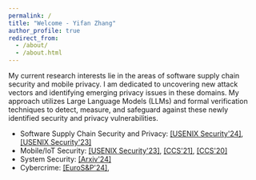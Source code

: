 ```yaml
---
permalink: /
title: "Welcome - Yifan Zhang"
author_profile: true
redirect_from: 
  - /about/
  - /about.html
---
```


My current research interests lie in the areas of software supply chain security and mobile privacy. I am dedicated to uncovering new attack vectors and identifying emerging privacy issues in these domains. My approach utilizes Large Language Models (LLMs) and formal verification techniques to detect, measure, and safeguard against these newly identified security and privacy vulnerabilities.

- Software Supply Chain Security and Privacy: [[USENIX Security'24]](.), [[USENIX Security'23]](./files/UnionUnderDuress.pdf)
- Mobile/IoT Security: [[USENIX Security'23]](./files/nan2023iotprofiler.pdf), [[CCS'21]](./files/CCS21_DMC.pdf), [[CCS'20]](./files/ccs20-app-in-app.pdf)
- System Security: [[Arxiv'24]](./files/WitheredLeaf.pdf)
- Cybercrime: [[EuroS&P'24]](./files/fegen.pdf), 

